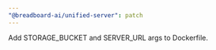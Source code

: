 ```yaml
---
"@breadboard-ai/unified-server": patch
---
```


Add STORAGE_BUCKET and SERVER_URL args to Dockerfile.
